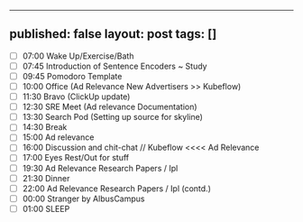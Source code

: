 


---
published: false
layout: post
tags: []
---
- [ ] 07:00 Wake Up/Exercise/Bath
- [ ] 07:45 Introduction of Sentence Encoders ~ Study
- [ ] 09:45 Pomodoro Template
- [ ] 10:00 Office (Ad Relevance New Advertisers >> Kubeflow)
- [ ] 11:30 Bravo (ClickUp update)
- [ ] 12:30 SRE Meet (Ad relevance Documentation)
- [ ] 13:30 Search Pod (Setting up source for skyline)
- [ ] 14:30 Break
- [ ] 15:00 Ad relevance
- [ ] 16:00 Discussion and chit-chat // Kubeflow <<<< Ad Relevance
- [ ] 17:00 Eyes Rest/Out for stuff
- [ ] 19:30 Ad Relevance Research Papers / Ipl
- [ ] 21:30 Dinner
- [ ] 22:00 Ad Relevance Research Papers / Ipl (contd.)
- [ ] 00:00 Stranger by AlbusCampus
- [ ] 01:00 SLEEP